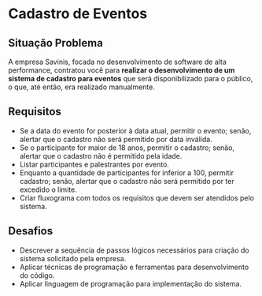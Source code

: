 # Cadastro de Eventos

## Situação Problema

A empresa Savinis, focada no desenvolvimento de software de alta performance, contratou você para **realizar o desenvolvimento de um sistema de cadastro para eventos** que será disponibilizado para o público, o que, até então, era realizado manualmente.

## Requisitos

- Se a data do evento for posterior à data atual, permitir o evento; senão, alertar que o cadastro não será permitido por data inválida.
- Se o participante for maior de 18 anos, permitir o cadastro; senão, alertar que o cadastro não é permitido pela idade.
- Listar participantes e palestrantes por evento.
- Enquanto a quantidade de participantes for inferior a 100, permitir cadastro; senão, alertar que o cadastro não será permitido por ter excedido o limite.
- Criar fluxograma com todos os requisitos que devem ser atendidos pelo sistema.

## Desafios

- Descrever a sequência de passos lógicos necessários para criação do sistema solicitado pela empresa.
- Aplicar técnicas de programação e ferramentas para desenvolvimento do código.
- Aplicar linguagem de programação para implementação do sistema.

<!-- 
asdad
 -->